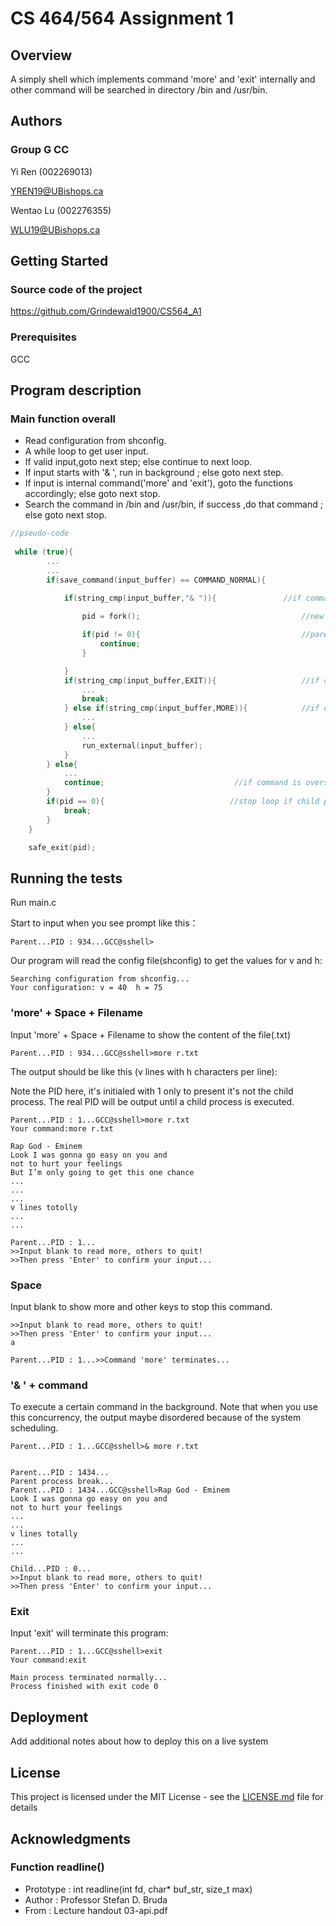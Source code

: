 # CS 464/564 Assignment 1 

## Overview

A simply shell which implements command 'more' and 'exit' internally and other command will be searched in directory /bin and /usr/bin.

## Authors

### Group G CC

Yi Ren  (002269013)

YREN19@UBishops.ca


Wentao Lu (002276355)

 WLU19@UBishops.ca
 
 

## Getting Started

### Source code of the project
https://github.com/Grindewald1900/CS564_A1

### Prerequisites

GCC

## Program description
### Main function overall
* Read configuration from shconfig.
* A while loop to get user input. 
* If valid input,goto next step; else continue to next loop.
* If input starts with '& ', run in background ; else goto next step.
* If input is internal command('more' and 'exit'), goto the functions accordingly; else goto next stop.
* Search the command in /bin and /usr/bin, if success ,do that command ; else goto next stop.

```cpp
//pseudo-code 
  
 while (true){                     
        ...
        ...
        if(save_command(input_buffer) == COMMAND_NORMAL){                     //command not oversize
      
            if(string_cmp(input_buffer,"& ")){               //if command starts with '& '

                pid = fork();                                    //new process

                if(pid != 0){                                    //parent process goes to the next loop, child process continues this loop
                    continue;
                }

            }
            if(string_cmp(input_buffer,EXIT)){                   //if command is 'exit'
                ...
                break;
            } else if(string_cmp(input_buffer,MORE)){            //if command starts with 'more '
                ...
            } else{
                ...
                run_external(input_buffer);
            }
        } else{
            ...
            continue;                             //if command is oversize, goto next loop
        }
        if(pid == 0){                            //stop loop if child process has executed code above
            break;
        }
    }

    safe_exit(pid);
```



## Running the tests

Run main.c

Start to input when you see prompt like this：

```
Parent...PID : 934...GCC@sshell>
```

Our program will read the config file(shconfig) to get the values for v and h:

```
Searching configuration from shconfig...
Your configuration: v = 40  h = 75
```

### 'more' + Space + Filename
Input  'more' + Space + Filename to show the content of the file(.txt)

```
Parent...PID : 934...GCC@sshell>more r.txt
```

The output should be like this (v lines with h characters per line):

Note the PID here, it's initialed with 1 only to present it's not the child process. The real PID will be output until a child process is executed.

```
Parent...PID : 1...GCC@sshell>more r.txt
Your command:more r.txt

Rap God - Eminem
Look I was gonna go easy on you and
not to hurt your feelings
But I’m only going to get this one chance
...
...
...
v lines totolly
...
...

Parent...PID : 1...
>>Input blank to read more, others to quit!
>>Then press 'Enter' to confirm your input...

```

### Space  
Input blank to show more and other keys to stop this command.

```
>>Input blank to read more, others to quit!
>>Then press 'Enter' to confirm your input...
a

Parent...PID : 1...>>Command 'more' terminates...
```

### '& ' + command 

To execute a certain command in the background.
Note that when you use this concurrency, the output maybe disordered because of the system scheduling.

````
Parent...PID : 1...GCC@sshell>& more r.txt


Parent...PID : 1434...
Parent process break...
Parent...PID : 1434...GCC@sshell>Rap God - Eminem
Look I was gonna go easy on you and
not to hurt your feelings
...
...
v lines totally 
...
...

Child...PID : 0...
>>Input blank to read more, others to quit!
>>Then press 'Enter' to confirm your input...

````

### Exit 
Input 'exit' will terminate this program:
```
Parent...PID : 1...GCC@sshell>exit
Your command:exit

Main process terminated normally...
Process finished with exit code 0
```



## Deployment

Add additional notes about how to deploy this on a live system


## License

This project is licensed under the MIT License - see the [LICENSE.md](LICENSE.md) file for details

## Acknowledgments
### Function readline()
* Prototype : int readline(int fd, char* buf_str, size_t max)
* Author : Professor Stefan D. Bruda
* From : Lecture handout 03-api.pdf

